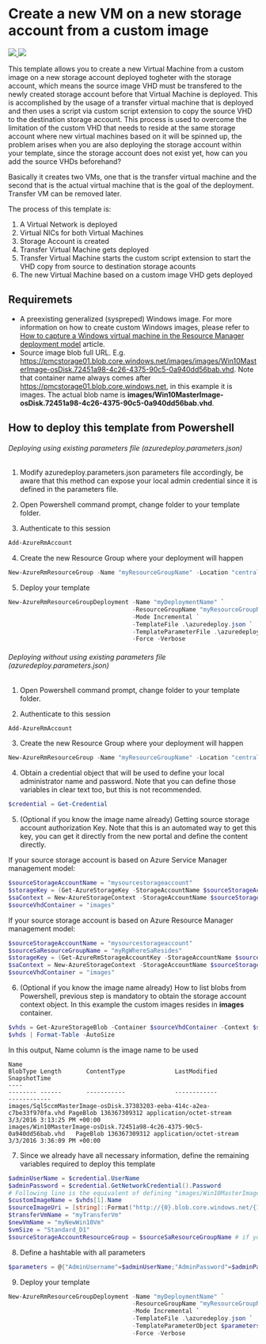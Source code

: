 # Create a new VM on a new storage account from a custom image

<a href="https://portal.azure.com/#create/Microsoft.Template/uri/https%3A%2F%2Fraw.githubusercontent.com%2FAzure%2Fazure-quickstart-templates%2Fmaster%2F201-vm-custom-image-new-storage-account%2Fazuredeploy.json" target="_blank">
    <img src="http://azuredeploy.net/deploybutton.png"/>
</a>
<a href="http://armviz.io/#/?load=https%3A%2F%2Fraw.githubusercontent.com%2FAzure%2Fazure-quickstart-templates%2Fmaster%2F201-vm-custom-image-new-storage-account%2Fazuredeploy.json" target="_blank">
    <img src="http://armviz.io/visualizebutton.png"/>
</a>

This template allows you to create a new Virtual Machine from a custom image on a new storage account deployed togheter with the storage account, which means the source image VHD must be transfered to the newly created storage account before that Virtual Machine is deployed. This is accomplished by the usage of a transfer virtual machine that is deployed and then uses a script via custom script extension to copy the source VHD to the destination storage account. This process is used to overcome the limitation of the custom VHD that needs to reside at the same storage account where new virtual machines based on it will be spinned up, the problem arises when you are also deploying the storage account within your template, since the storage account does not exist yet, how can you add the source VHDs beforehand?

Basically it creates two VMs, one that is the transfer virtual machine and the second that is the actual virtual machine that is the goal of the deployment. Transfer VM can be removed later.

The process of this template is:

1. A Virtual Network is deployed
2. Virtual NICs for both Virtual Machines
3. Storage Account is created
3. Transfer Virtual Machine gets deployed
4. Transfer Virtual Machine starts the custom script extension to start the VHD copy from source to destination storage acounts
5. The new Virtual Machine based on a custom image VHD gets deployed 

## Requiremets

* A preexisting generalized (syspreped) Windows image. For more information on how to create custom Windows images, please refer to [How to capture a Windows virtual machine in the Resource Manager deployment model](https://azure.microsoft.com/en-us/documentation/articles/virtual-machines-windows-capture-image/) article.
* Source image blob full URL. E.g. https://pmcstorage01.blob.core.windows.net/images/images/Win10MasterImage-osDisk.72451a98-4c26-4375-90c5-0a940dd56bab.vhd. Note that container name always comes after  https://pmcstorage01.blob.core.windows.net, in this example it is images. The actual blob name is **images/Win10MasterImage-osDisk.72451a98-4c26-4375-90c5-0a940dd56bab.vhd**.

## How to deploy this template from Powershell

###### Deploying using existing parameters file (azuredeploy.parameters.json)

1. Modify azuredeploy.parameters.json parameters file accordingly, be aware that this method can expose your local admin credential since it is defined in the parameters file.

2. Open Powershell command prompt, change folder to your template folder.

3. Authenticate to this session

  ```powershell
  Add-AzureRmAccount
  ```

4. Create the new Resource Group where your deployment will happen

  ```powershell
  New-AzureRmResourceGroup -Name "myResourceGroupName" -Location "centralus"
  ```

5. Deploy your template

  ```powershell
  New-AzureRmResourceGroupDeployment -Name "myDeploymentName" `
                                     -ResourceGroupName "myResourceGroupName" `
                                     -Mode Incremental `
                                     -TemplateFile .\azuredeploy.json `
                                     -TemplateParameterFile .\azuredeploy.parameters.json `
                                     -Force -Verbose 
  ```                                     

###### Deploying without using existing parameters file (azuredeploy.parameters.json)

1. Open Powershell command prompt, change folder to your template folder.

2. Authenticate to this session

  ```powershell
  Add-AzureRmAccount
  ```

3. Create the new Resource Group where your deployment will happen

  ```powershell
  New-AzureRmResourceGroup -Name "myResourceGroupName" -Location "centralus"
  ```

4. Obtain a credential object that will be used to define your local administrator name and password. Note that you can define those variables in clear text too, but this is not recommended.

  ```powershell
  $credential = Get-Credential 
  ```

5. (Optional if you know the image name already) Getting source storage account authorization Key. Note that this is an automated way to get this key, you can get it directly from the new portal and define the content directly. 
  
  If your source storage account is based on Azure Service Manager management model:
  ```powershell
  $sourceStorageAccountName = "mysourcestorageaccount"
  $storageKey = (Get-AzureStorageKey -StorageAccountName $sourceStorageAccountName).Primary
  $saContext = New-AzureStorageContext -StorageAccountName $sourceStorageAccountName -StorageAccountKey $storageKey
  $sourceVhdContainer = "images"
  ```
  
  If your source storage account is based on Azure Resource Manager management model:
  ```powershell
  $sourceStorageAccountName = "mysourcestorageaccount"
  $sourceSaResourceGroupName = "myRgWhereSaResides"
  $storageKey = (Get-AzureRmStorageAccountKey -StorageAccountName $sourceStorageAccountName -ResourceGroup $sourceSaResourceGroupName).Key1
  $saContext = New-AzureStorageContext -StorageAccountName $sourceStorageAccountName -StorageAccountKey $storagekey
  $sourceVhdContainer = "images"
  ```

6. (Optional if you know the image name already) How to list blobs from Powershell, previous step is mandatory to obtain the storage account context object. In this example the custom images resides in **images** container.
  
  ```powershell
  $vhds = Get-AzureStorageBlob -Container $sourceVhdContainer -Context $saContext -Blob *.vhd
  $vhds | Format-Table -AutoSize
  ```
  
  In this output, Name column is the image name to be used
  ```
  Name                                                                      BlobType Length       ContentType              LastModified               SnapshotTime
  ----                                                                      -------- ------       -----------              ------------               ------------
  images/SqlSccmMasterImage-osDisk.37383203-eeba-414c-a2ea-c7be33f970fa.vhd PageBlob 136367309312 application/octet-stream 3/3/2016 3:13:25 PM +00:00
  images/Win10MasterImage-osDisk.72451a98-4c26-4375-90c5-0a940dd56bab.vhd   PageBlob 136367309312 application/octet-stream 3/3/2016 3:36:09 PM +00:00
  ```

7. Since we already have all necessary information, define the remaining variables required to deploy this template
  
  ```powershell
  $adminUserName = $credential.UserName
  $adminPassword = $credential.GetNetworkCredential().Password
  # Following line is the equivalent of defining "images/Win10MasterImage-osDisk.72451a98-4c26-4375-90c5-0a940dd56bab.vhd", but here we executed optional steps 5 and 6 and have an array of vhds, we are picking the second vhd 
  $customImageName = $vhds[1].Name  
  $sourceImageUri = [string]::Format("http://{0}.blob.core.windows.net/{1}/{2}",$sourceStorageAccountName,$sourceVhdContainer,$customImageName)
  $transferVmName = "myTransferVm"
  $newVmName = "myNewWin10Vm"
  $vmSize = "Standard_D1"
  $sourceStorageAccountResourceGroup = $sourceSaResourceGroupName # if you exected step 5 then you can use this variable, otherwise just add the storage account resource group name as string
  ```
  
8. Define a hashtable with all parameters
  
  ```powershell
  $parameters = @{"AdminUsername"=$adminUserName;"AdminPassword"=$adminPassword;"sourceStorageAccountResourceGroup"=$sourceStorageAccountResourceGroup;"CustomImageName"=$CustomImageName;"sourceImageUri"=$sourceImageUri;"TransferVmName"=$transferVmName;"NewVmName"=$newVmName;"vmSize"=$vmSize}
  ```
  
9. Deploy your template

  ```powershell
  New-AzureRmResourceGroupDeployment -Name "myDeploymentName" `
				                     -ResourceGroupName "myResourceGroupName" `
				                     -Mode Incremental `
			                         -TemplateFile .\azuredeploy.json `
			                         -TemplateParameterObject $parameters `
				                     -Force -Verbose 
  ```                                     